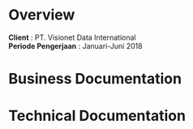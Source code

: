 <!-- TITLE: Streetlight -->
<!-- SUBTITLE: A quick summary of Streetlight -->

# Overview
**Client** : PT. Visionet Data International    
**Periode Pengerjaan** : Januari-Juni 2018

# Business Documentation

# Technical Documentation